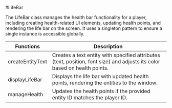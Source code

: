 #LifeBar

The LifeBar class manages the health bar functionality for a player, including creating health-related UI elements, updating health points, and rendering the life bar on the screen. It uses a singleton pattern to ensure a single instance is accessible globally.

| Functions                          | Description                                                                                       |
|-------------------------------------|---------------------------------------------------------------------------------------------------|
| createEntityText           | Creates a text entity with specified attributes (text, position, font size) and adjusts its color based on health points. |
| displayLifeBar             | Displays the life bar with updated health points, rendering the entities to the window.           |
| manageHealth               | Updates the health points if the provided entity ID matches the player ID.                       |